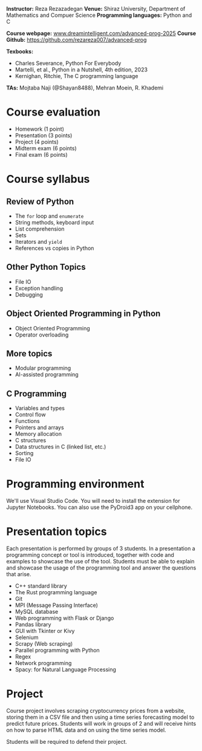 
**Instructor:** Reza Rezazadegan
**Venue:** Shiraz University, Department of Mathematics and Compuer Science
**Programming languages:** Python and C

**Course webpage:** www.dreamintelligent.com/advanced-prog-2025
**Course Github:** https://github.com/rezareza007/advanced-prog

**Texbooks:**
- Charles Severance, Python For Everybody
- Martelli, et al., Python in a Nutshell, 4th edition, 2023
- Kernighan, Ritchie, The C programming language

**TAs:** Mojtaba Naji (@Shayan8488), Mehran Moein, R. Khademi

# Course evaluation
- Homework (1 point)
- Presentation (3 points)
- Project (4 points)
- Midterm exam (6 points)
- Final exam (6 points)

# Course syllabus

## Review of Python
- The `for` loop and `enumerate`
- String methods, keyboard input
- List comprehension
- Sets
- Iterators and `yield`
- References vs copies in Python
## Other Python Topics
- File IO
- Exception handling
- Debugging
## Object Oriented Programming in Python
- Object Oriented Programming
- Operator overloading
## More topics
- Modular programming
- AI-assisted programming
## C Programming
- Variables and types
- Control flow
- Functions
- Pointers and arrays
- Memory allocation
- C structures
- Data structures in C (linked list, etc.)
- Sorting
- File IO



# Programming environment
We'll use Visual Studio Code. You will need to install the extension for Jupyter Notebooks.
You can also use the PyDroid3 app on your cellphone.

# Presentation topics
Each presentation is performed by groups of 3 students. In a presentation a programming concept or tool is introduced, together with code and examples to showcase the use of the tool. Students must be able to explain and showcase the usage of the programming tool and answer the questions that arise.  


- C++ standard library
- The Rust programming language
- Git
- MPI (Message Passing Interface)
- MySQL database
- Web programming with Flask or Django
- Pandas library
- GUI with Tkinter or Kivy
- Selenium
- Scrapy (Web scraping)
- Parallel programming with Python
- Regex
- Network programming
- Spacy: for Natural Language Processing


# Project
Course project involves scraping cryptocurrency prices from a website, storing them in a CSV file and then using a time series forecasting model to predict future prices. Students will work in groups of 2 and will receive hints on how to parse HTML data and on using the time series model. 

Students will be required to defend their project.
